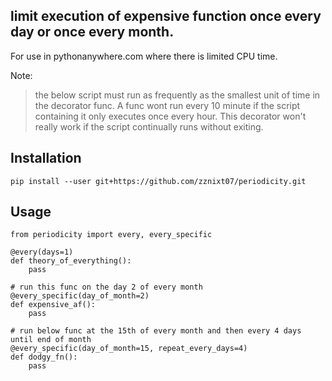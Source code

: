 ## limit execution of expensive function once every day or once every month.
For use in pythonanywhere.com where there is limited CPU time.

Note:
> the below script must run as frequently as the smallest unit of time in the
decorator func. A func wont run every 10 minute if the script containing it
only executes once every hour.
This decorator won't really work if the script continually runs without exiting. 


## Installation
`pip install --user git+https://github.com/zznixt07/periodicity.git`

## Usage

```
from periodicity import every, every_specific

@every(days=1)
def theory_of_everything(): 
    pass

# run this func on the day 2 of every month
@every_specific(day_of_month=2)
def expensive_af():
    pass

# run below func at the 15th of every month and then every 4 days until end of month
@every_specific(day_of_month=15, repeat_every_days=4)
def dodgy_fn():
    pass 

```

